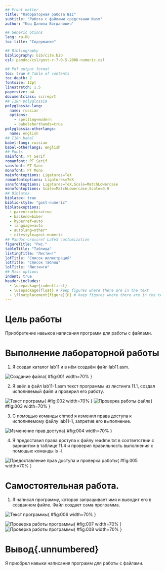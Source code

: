 ```yaml
---
## Front matter
title: "Лабораторная работа №11"
subtitle: "Работа с файлами средствами Nasm"
author: "Коц Данила Богданович"

## Generic otions
lang: ru-RU
toc-title: "Содержание"

## Bibliography
bibliography: bib/cite.bib
csl: pandoc/csl/gost-r-7-0-5-2008-numeric.csl

## Pdf output format
toc: true # Table of contents
toc-depth: 2
fontsize: 12pt
linestretch: 1.5
papersize: a4
documentclass: scrreprt
## I18n polyglossia
polyglossia-lang:
  name: russian
  options:
	- spelling=modern
	- babelshorthands=true
polyglossia-otherlangs:
  name: english
## I18n babel
babel-lang: russian
babel-otherlangs: english
## Fonts
mainfont: PT Serif
romanfont: PT Serif
sansfont: PT Sans
monofont: PT Mono
mainfontoptions: Ligatures=TeX
romanfontoptions: Ligatures=TeX
sansfontoptions: Ligatures=TeX,Scale=MatchLowercase
monofontoptions: Scale=MatchLowercase,Scale=0.9
## Biblatex
biblatex: true
biblio-style: "gost-numeric"
biblatexoptions:
  - parentracker=true
  - backend=biber
  - hyperref=auto
  - language=auto
  - autolang=other*
  - citestyle=gost-numeric
## Pandoc-crossref LaTeX customization
figureTitle: "Рис."
tableTitle: "Таблица"
listingTitle: "Листинг"
lofTitle: "Список иллюстраций"
lotTitle: "Список таблиц"
lolTitle: "Листинги"
## Misc options
indent: true
header-includes:
  - \usepackage{indentfirst}
  - \usepackage{float} # keep figures where there are in the text
  - \floatplacement{figure}{H} # keep figures where there are in the text
---
```


# Цель работы

Приобретение навыков написания программ для работы с файлами.

# Выполнение лабораторной работы

1. Я создал каталог lab11 и в нём создаём файл lab11.asm.

![Создание файла](image/1.png){ #fig:001 width=70% }

2. Я ввёл в файл lab11-1.asm текст программы из листинга 11.1, создал исполняемый файл и проверил его работу.

![Текст програмы](image/2.png){ #fig:002 width=70% }
![Проверка работы файла](image/3.png){ #fig:003 width=70% }

3. С помощью команды chmod я изменил права доступа к исполняемому файлу lab11-1, запретив его выполнение.

![Изменение прав доступа](image/4.png){ #fig:004 width=70% }

4. Я предоставил права доступа к файлу readme.txt в соответствии с вариантом в таблице 11.4 и проверил правильность выполнения с помощью команды ls -l.

![Предоставление прав доступа и проверка работы](image/5.png){ #fig:005 width=70% }

# Самостоятельная работа.

1. Я написал программу, которая запрашивает имя и выводит его в созданном файле. Файл создает сама программа.

![Текст программы](image/6.png){ #fig:006 width=70% }

![Проверка работы программы](image/7.png){ #fig:007 width=70% }
![Проверка работы программы](image/8.png){ #fig:008 width=70% }

# Вывод{.unnumbered}

Я приобрел навыки написания программ для работы с файлами.
